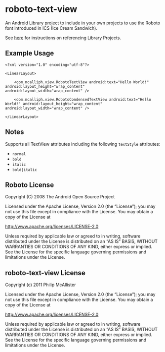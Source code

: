# roboto-text-view

An Android Library project to include in your own projects to use the Roboto font introduced in ICS (Ice Cream Sandwich).

See [here](http://developer.android.com/guide/developing/projects/projects-cmdline.html#ReferencingLibraryProject) for instructions on referencing Library Projects.

## Example Usage

	<?xml version="1.0" encoding="utf-8"?>

	<LinearLayout>

    	<com.mcalliph.view.RobotoTextView android:text="Hello World!" android:layout_height="wrap_content" android:layout_width="wrap_content" />

    	<com.mcalliph.view.RobotoCondensedTextView android:text="Hello World!" android:layout_height="wrap_content" android:layout_width="wrap_content" />

	</LinearLayout>

## Notes

Supports all TextView attributes including the following `textStyle` attributes:  

*	`normal`
*	`bold`
*	`italic`
*	`bold|italic`

## Roboto License

Copyright (C) 2008 The Android Open Source Project

Licensed under the Apache License, Version 2.0 (the “License”);
you may not use this file except in compliance with the License.
You may obtain a copy of the License at
  
http://www.apache.org/licenses/LICENSE-2.0
  
Unless required by applicable law or agreed to in writing, software
distributed under the License is distributed on an “AS IS” BASIS,
WITHOUT WARRANTIES OR CONDITIONS OF ANY KIND, either express or implied.
See the License for the specific language governing permissions and
limitations under the License.

## roboto-text-view License

Copyright (c) 2011 Philip McAllister

Licensed under the Apache License, Version 2.0 (the “License”);
you may not use this file except in compliance with the License.
You may obtain a copy of the License at
  
http://www.apache.org/licenses/LICENSE-2.0
  
Unless required by applicable law or agreed to in writing, software
distributed under the License is distributed on an “AS IS” BASIS,
WITHOUT WARRANTIES OR CONDITIONS OF ANY KIND, either express or implied.
See the License for the specific language governing permissions and
limitations under the License.